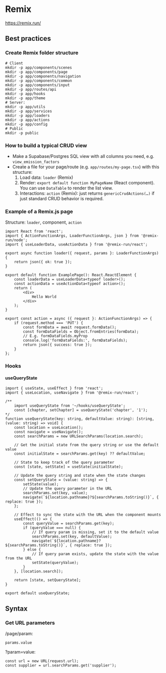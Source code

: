 # Remix

https://remix.run/

## Best practices

### Create Remix folder structure

	# Client
	mkdir -p app/components/scenes
	mkdir -p app/components/page
	mkdir -p app/components/navigation
	mkdir -p app/components/common
	mkdir -p app/components/input
	mkdir -p app/routes/api
	mkdir -p app/hooks
	mkdir -p app/theme
	# Server:
	mkdir -p app/utils
	mkdir -p app/services
	mkdir -p app/loaders
	mkdir -p app/actions
	mkdir -p app/config
	# Public
	mkdir -p public

### How to build a typical CRUD view

- Make a Supabase/Postgres SQL view with all columns you need, e.g. `view_emission_factors`
- Create a file for your page/route (e.g. `app/routes/my-page.tsx`) with this structure:
	1. Load data: `loader` (Remix)
	2. Render: `export default function MyPageName` (React component). You can use `DataTable` to render the list view.
	3. Interactions: `action` (Remix): just returns `genericCrudActions(…)` if just standard CRUD behavior is required.

### Example of a Remix.js page

Structure: `loader`, component, `action`

	import React from 'react';
	import { ActionFunctionArgs, LoaderFunctionArgs, json } from '@remix-run/node';
	import { useLoaderData, useActionData } from '@remix-run/react';

	export async function loader({ request, params }: LoaderFunctionArgs) {
		return json({ ok: true });
	}

	export default function ExamplePage(): React.ReactElement {
		const loaderData = useLoaderData<typeof loader>();
		const actionData = useActionData<typeof action>();
		return (
			<div>
				Hello World
			</div>
		);
	}

	export const action = async ({ request }: ActionFunctionArgs) => {
		if (request.method === 'PUT') {
			const formData = await request.formData();
			const formDataFields = Object.fromEntries(formData);
			// E.g. formDataFields.myProp
			console.log('formDataFields:', formDataFields);
			return json({ success: true });
		}
	};

### Hooks

#### useQueryState

	import { useState, useEffect } from 'react';
	import { useLocation, useNavigate } from '@remix-run/react';

	/**
		import useQueryState from '~/hooks/useQueryState';
		const [chapter, setChapter] = useQueryState('chapter', '1');
	*/
	function useQueryState(key: string, defaultValue: string): [string, (value: string) => void] {
		const location = useLocation();
		const navigate = useNavigate();
		const searchParams = new URLSearchParams(location.search);

		// Get the initial state from the query string or use the default value
		const initialState = searchParams.get(key) ?? defaultValue;

		// State to keep track of the query parameter
		const [state, setState] = useState(initialState);

		// Update the query string and state when the state changes
		const setQueryState = (value: string) => {
			setState(value);
			// Update the query parameter in the URL
			searchParams.set(key, value);
			navigate(`${location.pathname}?${searchParams.toString()}`, { replace: true });
		};

		// Effect to sync the state with the URL when the component mounts
		useEffect(() => {
			const queryValue = searchParams.get(key);
			if (queryValue === null) {
				// If query param is missing, set it to the default value
				searchParams.set(key, defaultValue);
				navigate(`${location.pathname}?${searchParams.toString()}`, { replace: true });
			} else {
				// If query param exists, update the state with the value from the URL
				setState(queryValue);
			}
		}, [location.search]);

		return [state, setQueryState];
	}

	export default useQueryState;

## Syntax

### Get URL parameters

/page/param:

	params.value

?param=value:

	const url = new URL(request.url);
	const supplier = url.searchParams.get('supplier');
